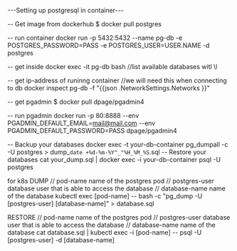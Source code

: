 ---Setting up postgresql in container---

-- Get image from dockerhub
$ docker pull postgres

-- run container
docker run -p 5432:5432 --name pg-db -e POSTGRES_PASSWORD=PASS -e POSTGRES_USER=USER.NAME -d postgres

-- get inside
docker exec -it pg-db bash
//list available databases witl \l

-- get ip-address of runinng container //we will need this when connecting to db
docker inspect pg-db -f "{{json .NetworkSettings.Networks }}"

-- get pgadmin
$ docker pull dpage/pgadmin4

-- run pgadmin
docker run -p 80:8888 --env PGADMIN_DEFAULT_EMAIL=mail@mail.com --env PGADMIN_DEFAULT_PASSWORD=PASS dpage/pgadmin4

-- Backup your databases
docker exec -t your-db-container pg_dumpall -c -U postgres > dump_`date +%d-%m-%Y"_"%H_%M_%S`.sql
-- Restore your databases
cat your_dump.sql | docker exec -i your-db-container psql -U postgres

for k8s
DUMP
// pod-name         name of the postgres pod
// postgres-user    database user that is able to access the database
// database-name    name of the database
kubectl exec [pod-name] -- bash -c "pg_dump -U [postgres-user] [database-name]" > database.sql

RESTORE
// pod-name         name of the postgres pod
// postgres-user    database user that is able to access the database
// database-name    name of the database
cat database.sql | kubectl exec -i [pod-name] -- psql -U [postgres-user] -d [database-name]